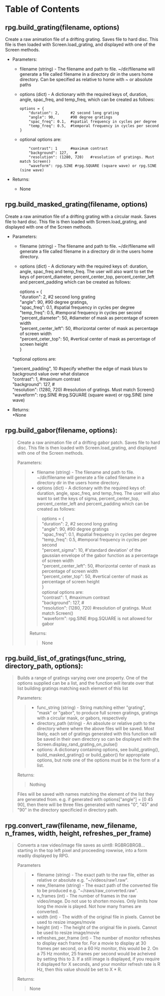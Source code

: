 
# Table of Contents



## rpg.build_grating(filename, options)

Create a raw animation file of a drifting grating. Saves file to hard disc. This file is then loaded with Screen.load_grating, and displayed with one of the Screen methods.

* Parameters:

  * filename (string) - The filename and path to file. ~/dir/filename will generate a file called filename in a directory dir in the users home directory. Can be specified as relative to home with \~ or absolute paths
  * options (dict) -  A dictionary with the required keys of, duration, angle, spac_freq, and temp_freq, which can be created as follows:

        options = {  
            "duration": 2,     #2 second long grating  
            "angle": 90,       #90 degree gratings  
            "spac_freq": 0.1,  #spatial frequency in cycles per degree  
            "temp_freq": 0.5,  #temporal frequency in cycles per second  
        }  
    
  * optional options are:
  
            "contrast": 1      #maximum contrast  
            "background": 127,   #  
            "resolution": (1280, 720)   #resolution of gratings. Must match Screen()  
            "waveform": rpg.SINE #rpg.SQUARE (square wave) or rpg.SINE (sine wave)  
* Returns:
  * None


## rpg.build_masked_grating(filename, options)

Create a raw animation file of a drifting grating with a circular mask. Saves file to hard disc. This file is then loaded with Screen.load_grating, and displayed with one of the Screen methods.

* Parameters:
  * filename (string) - The filename and path to file. ~/dir/filename will generate a file called filename in a directory dir in the users home directory.
  * options (dict) - A dictionary with the required keys of: duration, angle, spac_freq and temp_freq. The user will also want to set the keys of percent_diameter, percent_center_top, percent_center_left and percent_padding which can be created as follows:

    options = {  
    "duration": 2,     #2 second long grating  
    "angle": 90,       #90 degree gratings,  
    "spac_freq": 0.1,  #spatial frequency in cycles per degree  
    "temp_freq": 0.5,  #temporal frequency in cycles per second  
    "percent_diameter": 50,    #diameter of mask as percentage of screen width  
    "percent_center_left": 50, #horizontal center of mask as percentage of screen width  
    "percent_ceter_top": 50,   #vertical center of mask as percentage of screen height  
    }  
    
  *optional options are:  
  
    "percent_padding", 10      #specify whether the edge of mask blurs to background value over what distance  
    "contrast": 1,     #maximum contrast  
    "background": 127,   #  
    "resolution": (1280, 720)   #resolution of gratings. Must match Screen()  
    "waveform": rpg.SINE #rpg.SQUARE (square wave) or rpg.SINE (sine wave)

* Returns:  
  *None


## rpg.build_gabor(filename, options):
>Create a raw animation file of a drifting gabor patch. Saves file to hard disc. This file is then loaded with Screen.load_grating, and displayed with one of the Screen methods.
>
>Parameters:
>>* filename (string) - The filename and path to file. ~/dir/filename will generate a file called filename in a directory dir in the users home directory.
>>* options (dict) - A dictionary with the required keys of: duration, angle, spac_freq, and temp_freq. The user will also want to set the keys of sigma, percent_center_top, percent_center_left and percent_padding which can be created as follows:
>>>options = {  
>>>"duration": 2,     #2 second long grating  
>>>"angle": 90,       #90 degree gratings  
>>>"spac_freq": 0.1,  #spatial frequency in cycles per degree  
>>>"temp_freq": 0.5,  #temporal frequency in cycles per second  
>>>"percent_sigma": 10,       #'standard deviation' of the gaussian envelope of the gabor function as a percentage of screen width  
>>>"percent_center_left": 50, #horizontal center of mask as percentage of screen width  
>>>"percent_ceter_top": 50,   #vertical center of mask as percentage of screen height  
>>>}    
>>>optional options are:  
>>>"contrast": 1,     #maximum contrast  
>>>"background": 127,   #  
>>>"resolution": (1280, 720)   #resolution of gratings. Must match Screen()  
>>>"waveform": rpg.SINE #rpg.SQUARE is not allowed for gabor
>>
>>Returns:  
>>>None

## rpg.build_list_of_gratings(func_string, directory_path, options):
>Builds a range of gratings varying over one property. One of the options supplied can be a list, and the function will iterate over that list building gratings matching each element of this list
>
>Parameters:
>>* func_string (string) - String matching either "grating", "mask" or "gabor", to produce full screen gratings, gratings with a circular mask, or gabors, respectively  
>>* directory_path (string) - An absolute or relative path to the directory where where the above files will be saved. Most likely, each set of gratings generated with this function will be saved in their own directory so can be displayed with the Screen.display_rand_grating_on_pulse()  
>>* options: A dictionary containing options, see build_grating(), build_masked_grating() or build_gabor() for appropriate options, but note one of the options must be in the form of a list.  
>>
>Returns:
>>Nothing
>
>Files will be saved with names matching the element of the list they are generated from. e.g. if generated with options["angle"] = [0 45 90], then there will be three files generated with names "0", "45" and "90" in the directory specificied in  directory path.  

## rpg.convert_raw(filename, new_filename, n_frames, width, height, refreshes_per_frame)
>Converts a raw video/image file saves as uint8: RGBRGBRGB... starting in the top left pixel and proceeding rowwise, into a form readily displayed by RPG.
>
>Parameters
>>* filename (string) - The exact path to the raw file, either as relative or absolute e.g. "~/videos/raw1.raw".
>>* new_filename (string) - The exact path of the converted file to be produced e.g. "~/raws/raw_converted.raw".
>>* n_frames (int) - The number of frames in the raw video/image. Do not use to shorten movies. Only limits how long the movie is played. Not how many frames are converted.
>>* width (int) - The width of the original file in pixels. Cannot be used to resize images/movie
>>* height (int) - The height of the original file in pixels. Cannot be used to resize image/movie
>>* refreshes_per_frame (int) - The number of monitor refreshes to display each frame for. For a movie to display at 30 frames per second, on a 60 Hz monitor, this would be 2. On a 75 Hz monitor, 25 frames per second would be acheived by setting this to 3. If a still image is displayed, if you require it displayed for X seconds, and your monitor refresh rate is R Hz, then this value should be set to X * R.
>>
>Returns:
>>None
